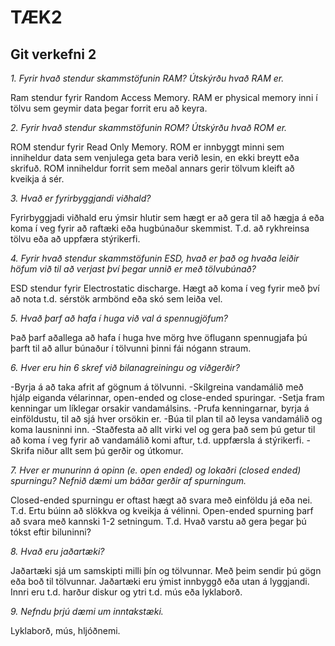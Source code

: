 # TÆK2
##  Git verkefni 2

*1. Fyrir hvað stendur skammstöfunin RAM? Útskýrðu hvað RAM er.*

Ram stendur fyrir Random Access Memory. RAM er physical memory inni í tölvu sem geymir data þegar forrit eru að keyra.

*2. Fyrir hvað stendur skammstöfunin ROM? Útskýrðu hvað ROM er.*

ROM stendur fyrir Read Only Memory. ROM er innbyggt minni sem inniheldur data sem venjulega geta bara verið lesin, en ekki breytt eða skrifuð. ROM inniheldur forrit sem meðal annars gerir tölvum kleift að kveikja á sér.

*3. Hvað er fyrirbyggjandi viðhald?*

Fyrirbyggjadi viðhald eru ýmsir hlutir sem hægt er að gera til að hægja á eða koma í veg fyrir að raftæki eða hugbúnaður skemmist. T.d. að rykhreinsa tölvu eða að uppfæra stýrikerfi.

*4. Fyrir hvað stendur skammstöfunin ESD, hvað er það og hvaða leiðir höfum við til að
verjast því þegar unnið er með tölvubúnað?*

ESD stendur fyrir Electrostatic discharge. Hægt að koma í veg fyrir með því að nota t.d. sérstök armbönd eða skó sem leiða vel.

*5. Hvað þarf að hafa í huga við val á spennugjöfum?*

Það þarf aðallega að hafa í huga hve mörg hve öflugann spennugjafa þú þarft til að allur búnaður í tölvunni þinni fái nógann straum.

*6. Hver eru hin 6 skref við bilanagreiningu og viðgerðir?*

-Byrja á að taka afrit af gögnum á tölvunni.
-Skilgreina vandamálið með hjálp eiganda vélarinnar, open-ended og close-ended spuringar.
-Setja fram kenningar um líklegar orsakir vandamálsins.
-Prufa kenningarnar, byrja á einföldustu, til að sjá hver orsökin er.
-Búa til plan til að leysa vandamálið og koma lausninni inn.
-Staðfesta að allt virki vel og gera það sem þú getur til að koma í veg fyrir að vandamálið komi aftur, t.d. uppfærsla á stýrikerfi.
-Skrifa niður allt sem þú gerðir og útkomur.

*7. Hver er munurinn á opinn (e. open ended) og lokaðri (closed ended) spurningu?
Nefnið dæmi um báðar gerðir af spurningum.*

Closed-ended spurningu er oftast hægt að svara með einföldu já eða nei. T.d. Ertu búinn að slökkva og kveikja á vélinni. Open-ended spurning þarf að svara með kannski 1-2 setningum. T.d. Hvað varstu að gera þegar þú tókst eftir biluninni?

*8. Hvað eru jaðartæki?*

Jaðartæki sjá um samskipti milli þín og tölvunnar. Með þeim sendir þú gögn eða boð til tölvunnar. Jaðartæki eru ýmist innbyggð eða utan á lyggjandi. Innri eru t.d. harður diskur og ytri t.d. mús eða lyklaborð.

*9. Nefndu þrjú dæmi um inntakstæki.*

Lyklaborð, mús, hljóðnemi.

